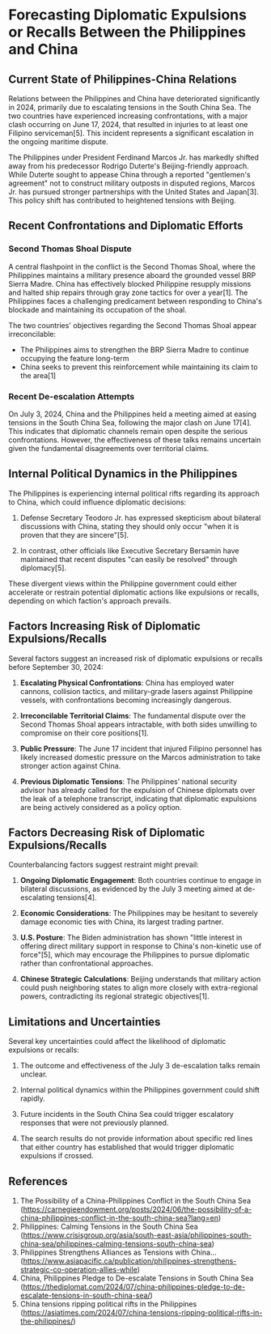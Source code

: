 # Forecasting Diplomatic Expulsions or Recalls Between the Philippines and China

## Current State of Philippines-China Relations

Relations between the Philippines and China have deteriorated significantly in 2024, primarily due to escalating tensions in the South China Sea. The two countries have experienced increasing confrontations, with a major clash occurring on June 17, 2024, that resulted in injuries to at least one Filipino serviceman[5]. This incident represents a significant escalation in the ongoing maritime dispute.

The Philippines under President Ferdinand Marcos Jr. has markedly shifted away from his predecessor Rodrigo Duterte's Beijing-friendly approach. While Duterte sought to appease China through a reported "gentlemen's agreement" not to construct military outposts in disputed regions, Marcos Jr. has pursued stronger partnerships with the United States and Japan[3]. This policy shift has contributed to heightened tensions with Beijing.

## Recent Confrontations and Diplomatic Efforts

### Second Thomas Shoal Dispute

A central flashpoint in the conflict is the Second Thomas Shoal, where the Philippines maintains a military presence aboard the grounded vessel BRP Sierra Madre. China has effectively blocked Philippine resupply missions and halted ship repairs through gray zone tactics for over a year[1]. The Philippines faces a challenging predicament between responding to China's blockade and maintaining its occupation of the shoal.

The two countries' objectives regarding the Second Thomas Shoal appear irreconcilable:
- The Philippines aims to strengthen the BRP Sierra Madre to continue occupying the feature long-term
- China seeks to prevent this reinforcement while maintaining its claim to the area[1]

### Recent De-escalation Attempts

On July 3, 2024, China and the Philippines held a meeting aimed at easing tensions in the South China Sea, following the major clash on June 17[4]. This indicates that diplomatic channels remain open despite the serious confrontations. However, the effectiveness of these talks remains uncertain given the fundamental disagreements over territorial claims.

## Internal Political Dynamics in the Philippines

The Philippines is experiencing internal political rifts regarding its approach to China, which could influence diplomatic decisions:

1. Defense Secretary Teodoro Jr. has expressed skepticism about bilateral discussions with China, stating they should only occur "when it is proven that they are sincere"[5].

2. In contrast, other officials like Executive Secretary Bersamin have maintained that recent disputes "can easily be resolved" through diplomacy[5].

These divergent views within the Philippine government could either accelerate or restrain potential diplomatic actions like expulsions or recalls, depending on which faction's approach prevails.

## Factors Increasing Risk of Diplomatic Expulsions/Recalls

Several factors suggest an increased risk of diplomatic expulsions or recalls before September 30, 2024:

1. **Escalating Physical Confrontations**: China has employed water cannons, collision tactics, and military-grade lasers against Philippine vessels, with confrontations becoming increasingly dangerous.

2. **Irreconcilable Territorial Claims**: The fundamental dispute over the Second Thomas Shoal appears intractable, with both sides unwilling to compromise on their core positions[1].

3. **Public Pressure**: The June 17 incident that injured Filipino personnel has likely increased domestic pressure on the Marcos administration to take stronger action against China.

4. **Previous Diplomatic Tensions**: The Philippines' national security advisor has already called for the expulsion of Chinese diplomats over the leak of a telephone transcript, indicating that diplomatic expulsions are being actively considered as a policy option.

## Factors Decreasing Risk of Diplomatic Expulsions/Recalls

Counterbalancing factors suggest restraint might prevail:

1. **Ongoing Diplomatic Engagement**: Both countries continue to engage in bilateral discussions, as evidenced by the July 3 meeting aimed at de-escalating tensions[4].

2. **Economic Considerations**: The Philippines may be hesitant to severely damage economic ties with China, its largest trading partner.

3. **U.S. Posture**: The Biden administration has shown "little interest in offering direct military support in response to China's non-kinetic use of force"[5], which may encourage the Philippines to pursue diplomatic rather than confrontational approaches.

4. **Chinese Strategic Calculations**: Beijing understands that military action could push neighboring states to align more closely with extra-regional powers, contradicting its regional strategic objectives[1].

## Limitations and Uncertainties

Several key uncertainties could affect the likelihood of diplomatic expulsions or recalls:

1. The outcome and effectiveness of the July 3 de-escalation talks remain unclear.

2. Internal political dynamics within the Philippines government could shift rapidly.

3. Future incidents in the South China Sea could trigger escalatory responses that were not previously planned.

4. The search results do not provide information about specific red lines that either country has established that would trigger diplomatic expulsions if crossed.

## References

1. The Possibility of a China-Philippines Conflict in the South China Sea (https://carnegieendowment.org/posts/2024/06/the-possibility-of-a-china-philippines-conflict-in-the-south-china-sea?lang=en)
2. Philippines: Calming Tensions in the South China Sea (https://www.crisisgroup.org/asia/south-east-asia/philippines-south-china-sea/philippines-calming-tensions-south-china-sea)
3. Philippines Strengthens Alliances as Tensions with China... (https://www.asiapacific.ca/publication/philippines-strengthens-strategic-co-operation-allies-while)
4. China, Philippines Pledge to De-escalate Tensions in South China Sea (https://thediplomat.com/2024/07/china-philippines-pledge-to-de-escalate-tensions-in-south-china-sea/)
5. China tensions ripping political rifts in the Philippines (https://asiatimes.com/2024/07/china-tensions-ripping-political-rifts-in-the-philippines/)